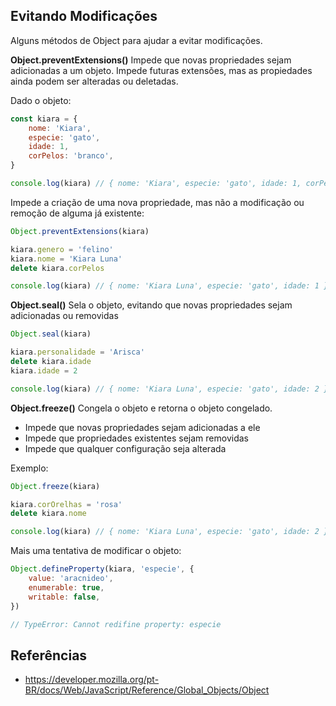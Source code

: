## Evitando Modificações

Alguns métodos de Object para ajudar a evitar modificações.

**Object.preventExtensions()**
Impede que novas propriedades sejam adicionadas a um objeto. Impede futuras extensões, mas as propiedades ainda podem ser alteradas ou deletadas.

Dado o objeto:

```JavaScript
const kiara = {
    nome: 'Kiara',
    especie: 'gato',
    idade: 1,
    corPelos: 'branco',
}

console.log(kiara) // { nome: 'Kiara', especie: 'gato', idade: 1, corPelos: 'branco' }
```

Impede a criação de uma nova propriedade, mas não a modificação ou remoção de alguma já existente:

```JavaScript
Object.preventExtensions(kiara)

kiara.genero = 'felino'
kiara.nome = 'Kiara Luna'
delete kiara.corPelos

console.log(kiara) // { nome: 'Kiara Luna', especie: 'gato', idade: 1 }
```

**Object.seal()**
Sela o objeto, evitando que novas propriedades sejam adicionadas ou removidas

```JavaScript
Object.seal(kiara)

kiara.personalidade = 'Arisca'
delete kiara.idade
kiara.idade = 2

console.log(kiara) // { nome: 'Kiara Luna', especie: 'gato', idade: 2 }
```

**Object.freeze()**
Congela o objeto e retorna o objeto congelado.

-   Impede que novas propriedades sejam adicionadas a ele
-   Impede que propriedades existentes sejam removidas
-   Impede que qualquer configuração seja alterada

Exemplo:

```JavaScript
Object.freeze(kiara)

kiara.corOrelhas = 'rosa'
delete kiara.nome

console.log(kiara) // { nome: 'Kiara Luna', especie: 'gato', idade: 2 }
```

Mais uma tentativa de modificar o objeto:

```JavaScript
Object.defineProperty(kiara, 'especie', {
    value: 'aracnideo',
    enumerable: true,
    writable: false,
})

// TypeError: Cannot redifine property: especie
```

## Referências

-   https://developer.mozilla.org/pt-BR/docs/Web/JavaScript/Reference/Global_Objects/Object
